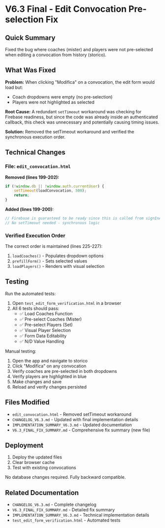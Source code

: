 # V6.3 Final - Edit Convocation Pre-selection Fix

## Quick Summary

Fixed the bug where coaches (mister) and players were not pre-selected when editing a convocation from history (storico).

## What Was Fixed

**Problem:** When clicking "Modifica" on a convocation, the edit form would load but:
- Coach dropdowns were empty (no pre-selection)
- Players were not highlighted as selected

**Root Cause:** A redundant `setTimeout` workaround was checking for Firebase readiness, but since the code was already inside an authenticated callback, this check was unnecessary and potentially causing timing issues.

**Solution:** Removed the setTimeout workaround and verified the synchronous execution order.

## Technical Changes

### File: `edit_convocation.html`

**Removed (lines 199-202):**
```javascript
if (!window.db || !window.auth.currentUser) {
    setTimeout(loadConvocation, 500);
    return;
}
```

**Added (lines 199-200):**
```javascript
// Firebase is guaranteed to be ready since this is called from signInAnonymously().then()
// No setTimeout needed - synchronous logic
```

### Verified Execution Order

The correct order is maintained (lines 225-227):
1. `loadCoaches()` - Populates dropdown options
2. `prefillForm()` - Sets selected values  
3. `loadPlayers()` - Renders with visual selection

## Testing

Run the automated tests:
1. Open `test_edit_form_verification.html` in a browser
2. All 6 tests should pass:
   - ✅ Load Coaches Function
   - ✅ Pre-select Coaches (Mister)
   - ✅ Pre-select Players (Set)
   - ✅ Visual Player Selection
   - ✅ Form Data Editability
   - ✅ N/D Value Handling

Manual testing:
1. Open the app and navigate to storico
2. Click "Modifica" on any convocation
3. Verify coaches are pre-selected in both dropdowns
4. Verify players are highlighted in blue
5. Make changes and save
6. Reload and verify changes persisted

## Files Modified

- `edit_convocation.html` - Removed setTimeout workaround
- `CHANGELOG_V6.3.md` - Updated with final implementation details
- `IMPLEMENTATION_SUMMARY_V6.3.md` - Updated documentation
- `V6.3_FINAL_FIX_SUMMARY.md` - Comprehensive fix summary (new file)

## Deployment

1. Deploy the updated files
2. Clear browser cache
3. Test with existing convocations

No database changes required. Fully backward compatible.

## Related Documentation

- `CHANGELOG_V6.3.md` - Complete changelog
- `V6.3_FINAL_FIX_SUMMARY.md` - Detailed fix summary
- `IMPLEMENTATION_SUMMARY_V6.3.md` - Technical implementation details
- `test_edit_form_verification.html` - Automated tests
